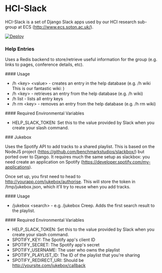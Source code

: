 # HCI-Slack

HCI-Slack is a set of Django Slack apps used by our HCI research sub-group at ECS (http://www.ecs.soton.ac.uk/). 

[![Deploy](https://www.herokucdn.com/deploy/button.png)](https://heroku.com/deploy)

### Help Entries

Uses a Redis backend to store/retrieve useful information for the group (e.g. links to pages, conference details, etc). 

#### Usage

* /h &lt;key&gt; &lt;value&gt; - creates an entry in the help database (e.g. /h wiki This is our fantastic wiki: <url here>)
* /h &lt;key&gt; - retrieves an entry from the help database (e.g. /h wiki)
* /h list - lists all entry keys
* /h rm &lt;key&gt; - removes an entry from the help database (e.g. /h rm wiki)

#### Required Environmental Variables

* HELP_SLACK_TOKEN: Set this to the value provided by Slack when you create your slash command.

### Jukebox

Uses the Spotify API to add tracks to a shared playlist. This is based on the NodeJS project (https://github.com/benchmarkstudios/slackbox/) but ported over to Django. It requires much the same setup as slackbox: you need create an application on Spotify (https://developer.spotify.com/my-applications).

Once set up, you first need to head to http://yourapp.com/jukebox/authorise. This will store the token in /tmp/jukebox.json, which it'll try to reuse when you add tracks.

#### Usage

* /jukebox &lt;search&gt; - e.g. /jukebox Creep. Adds the first search result to the playlist.

#### Required Environmental Variables

* HELP_SLACK_TOKEN: Set this to the value provided by Slack when you create your slash command.
* SPOTIFY_KEY: The Spotify app's client ID
* SPOTIFY_SECRET: The Spotify app's secret
* SPOTIFY_USERNAME: The user who owns the playlist
* SPOTIFY_PLAYLIST_ID: The ID of the playlist that you're sharing
* SPOTIFY_REDIRECT_URI: Should be http://yoursite.com/jukebox/callback
